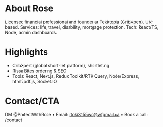 # About Rose

Licensed financial professional and founder at Tekktopia (CribXpert). UK-based.
Services: life, travel, disability, mortgage protection. Tech: React/TS, Node, admin dashboards.

# Highlights

- CribXpert (global short-let platform), shortlet.ng
- Rissa Bites ordering & SEO
- Tools: React, Next.js, Redux Toolkit/RTK Query, Node/Express, html2pdf.js, Socket.IO

# Contact/CTA

DM @ProtectWithRose • Email: rtoki3155wc@wfgmail.ca • Book a call: /contact
